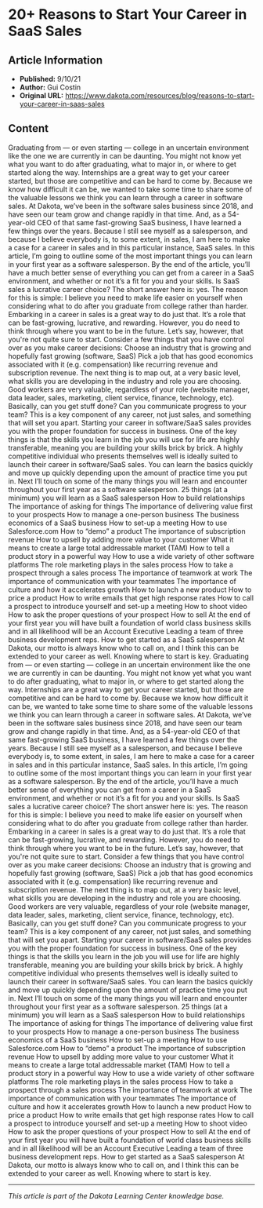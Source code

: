 # 20+ Reasons to Start Your Career in SaaS Sales

## Article Information
- **Published:** 9/10/21
- **Author:** Gui Costin
- **Original URL:** https://www.dakota.com/resources/blog/reasons-to-start-your-career-in-saas-sales

## Content

Graduating from — or even starting — college in an uncertain environment like the one we are currently in can be daunting. You might not know yet what you want to do after graduating, what to major in, or where to get started along the way. Internships are a great way to get your career started, but those are competitive and can be hard to come by. Because we know how difficult it can be, we wanted to take some time to share some of the valuable lessons we think you can learn through a career in software sales. At Dakota, we’ve been in the software sales business since 2018, and have seen our team grow and change rapidly in that time. And, as a 54-year-old CEO of that same fast-growing SaaS business, I have learned a few things over the years. Because I still see myself as a salesperson, and because I believe everybody is, to some extent, in sales, I am here to make a case for a career in sales and in this particular instance, SaaS sales. In this article, I’m going to outline some of the most important things you can learn in your first year as a software salesperson. By the end of the article, you’ll have a much better sense of everything you can get from a career in a SaaS environment, and whether or not it’s a fit for you and your skills. Is SaaS sales a lucrative career choice? The short answer here is: yes. The reason for this is simple: I believe you need to make life easier on yourself when considering what to do after you graduate from college rather than harder. Embarking in a career in sales is a great way to do just that. It’s a role that can be fast-growing, lucrative, and rewarding. However, you do need to think through where you want to be in the future. Let’s say, however, that you're not quite sure to start. Consider a few things that you have control over as you make career decisions: Choose an industry that is growing and hopefully fast growing (software, SaaS) Pick a job that has good economics associated with it (e.g. compensation) like recurring revenue and subscription revenue. The next thing is to map out, at a very basic level, what skills you are developing in the industry and role you are choosing. Good workers are very valuable, regardless of your role (website manager, data leader, sales, marketing, client service, finance, technology, etc). Basically, can you get stuff done? Can you communicate progress to your team? This is a key component of any career, not just sales, and something that will set you apart. Starting your career in software/SaaS sales provides you with the proper foundation for success in business. One of the key things is that the skills you learn in the job you will use for life are highly transferable, meaning you are building your skills brick by brick. A highly competitive individual who presents themselves well is ideally suited to launch their career in software/SaaS sales. You can learn the basics quickly and move up quickly depending upon the amount of practice time you put in. Next I’ll touch on some of the many things you will learn and encounter throughout your first year as a software salesperson. 25 things (at a minimum) you will learn as a SaaS salesperson How to build relationships The importance of asking for things The importance of delivering value first to your prospects How to manage a one-person business The business economics of a SaaS business How to set-up a meeting How to use Salesforce.com How to “demo” a product The importance of subscription revenue How to upsell by adding more value to your customer What it means to create a large total addressable market (TAM) How to tell a product story in a powerful way How to use a wide variety of other software platforms The role marketing plays in the sales process How to take a prospect through a sales process The importance of teamwork at work The importance of communication with your teammates The importance of culture and how it accelerates growth How to launch a new product How to price a product How to write emails that get high response rates How to call a prospect to introduce yourself and set-up a meeting How to shoot video How to ask the proper questions of your prospect How to sell At the end of your first year you will have built a foundation of world class business skills and in all likelihood will be an Account Executive Leading a team of three business development reps. How to get started as a SaaS salesperson At Dakota, our motto is always know who to call on, and I think this can be extended to your career as well. Knowing where to start is key. Graduating from — or even starting — college in an uncertain environment like the one we are currently in can be daunting. You might not know yet what you want to do after graduating, what to major in, or where to get started along the way. Internships are a great way to get your career started, but those are competitive and can be hard to come by. Because we know how difficult it can be, we wanted to take some time to share some of the valuable lessons we think you can learn through a career in software sales. At Dakota, we’ve been in the software sales business since 2018, and have seen our team grow and change rapidly in that time. And, as a 54-year-old CEO of that same fast-growing SaaS business, I have learned a few things over the years. Because I still see myself as a salesperson, and because I believe everybody is, to some extent, in sales, I am here to make a case for a career in sales and in this particular instance, SaaS sales. In this article, I’m going to outline some of the most important things you can learn in your first year as a software salesperson. By the end of the article, you’ll have a much better sense of everything you can get from a career in a SaaS environment, and whether or not it’s a fit for you and your skills. Is SaaS sales a lucrative career choice? The short answer here is: yes. The reason for this is simple: I believe you need to make life easier on yourself when considering what to do after you graduate from college rather than harder. Embarking in a career in sales is a great way to do just that. It’s a role that can be fast-growing, lucrative, and rewarding. However, you do need to think through where you want to be in the future. Let’s say, however, that you're not quite sure to start. Consider a few things that you have control over as you make career decisions: Choose an industry that is growing and hopefully fast growing (software, SaaS) Pick a job that has good economics associated with it (e.g. compensation) like recurring revenue and subscription revenue. The next thing is to map out, at a very basic level, what skills you are developing in the industry and role you are choosing. Good workers are very valuable, regardless of your role (website manager, data leader, sales, marketing, client service, finance, technology, etc). Basically, can you get stuff done? Can you communicate progress to your team? This is a key component of any career, not just sales, and something that will set you apart. Starting your career in software/SaaS sales provides you with the proper foundation for success in business. One of the key things is that the skills you learn in the job you will use for life are highly transferable, meaning you are building your skills brick by brick. A highly competitive individual who presents themselves well is ideally suited to launch their career in software/SaaS sales. You can learn the basics quickly and move up quickly depending upon the amount of practice time you put in. Next I’ll touch on some of the many things you will learn and encounter throughout your first year as a software salesperson. 25 things (at a minimum) you will learn as a SaaS salesperson How to build relationships The importance of asking for things The importance of delivering value first to your prospects How to manage a one-person business The business economics of a SaaS business How to set-up a meeting How to use Salesforce.com How to “demo” a product The importance of subscription revenue How to upsell by adding more value to your customer What it means to create a large total addressable market (TAM) How to tell a product story in a powerful way How to use a wide variety of other software platforms The role marketing plays in the sales process How to take a prospect through a sales process The importance of teamwork at work The importance of communication with your teammates The importance of culture and how it accelerates growth How to launch a new product How to price a product How to write emails that get high response rates How to call a prospect to introduce yourself and set-up a meeting How to shoot video How to ask the proper questions of your prospect How to sell At the end of your first year you will have built a foundation of world class business skills and in all likelihood will be an Account Executive Leading a team of three business development reps. How to get started as a SaaS salesperson At Dakota, our motto is always know who to call on, and I think this can be extended to your career as well. Knowing where to start is key.

---

*This article is part of the Dakota Learning Center knowledge base.*